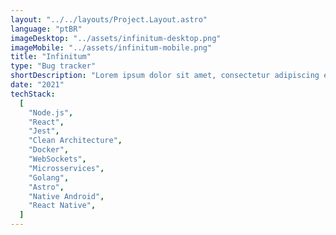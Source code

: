 ```yaml
---
layout: "../../layouts/Project.Layout.astro"
language: "ptBR"
imageDesktop: "../assets/infinitum-desktop.png"
imageMobile: "../assets/infinitum-mobile.png"
title: "Infinitum"
type: "Bug tracker"
shortDescription: "Lorem ipsum dolor sit amet, consectetur adipiscing elit. Ut tincidunt venenatis turpis, non egestas felis sollicitudin sed. Sed mi leo, auctor ut tincidunt ac, eleifend ac turpis."
date: "2021"
techStack:
  [
    "Node.js",
    "React",
    "Jest",
    "Clean Architecture",
    "Docker",
    "WebSockets",
    "Microsservices",
    "Golang",
    "Astro",
    "Native Android",
    "React Native",
  ]
---
```

